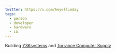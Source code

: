 ```yaml
---
twitter: https://x.com/heyellieday
tags:
  - person
  - developer
  - hardware
  - LA
---
```

Building [Y3Ksystems](https://x.com/Y3Ksystems) and [Torrance Computer Supply](https://computer.supply)

